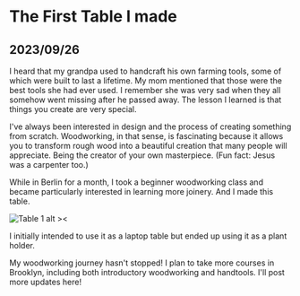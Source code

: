 # The First Table I made
## 2023/09/26

I heard that my grandpa used to handcraft his own farming tools, some of which were built to last a lifetime. My mom mentioned that those were the best tools she had ever used. I remember she was very sad when they all somehow went missing after he passed away. The lesson I learned is that things you create are very special.

I've always been interested in design and the process of creating something from scratch. Woodworking, in that sense, is fascinating because it allows you to transform rough wood into a beautiful creation that many people will appreciate. Being the creator of your own masterpiece. (Fun fact: Jesus was a carpenter too.)

While in Berlin for a month, I took a beginner woodworking class and became particularly interested in learning more joinery. And I made this table.

![Table 1 alt ><](https://github.com/jinnycho/jinnycho.github.io/blob/main/src/assets/photos/my_first_table_1.png?raw=true)

I initially intended to use it as a laptop table but ended up using it as a plant holder.

My woodworking journey hasn't stopped! I plan to take more courses in Brooklyn, including both introductory woodworking and handtools. I'll post more updates here!
